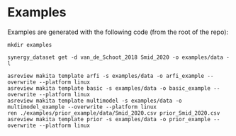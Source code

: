 # Examples

Examples are generated with the following code (from the root of the repo):

```
mkdir examples

synergy_dataset get -d van_de_Schoot_2018 Smid_2020 -o examples/data -l

asreview makita template arfi -s examples/data -o arfi_example --overwrite --platform linux
asreview makita template basic -s examples/data -o basic_example --overwrite --platform linux
asreview makita template multimodel -s examples/data -o multimodel_example --overwrite --platform linux
ren ./examples/prior_example/data/Smid_2020.csv prior_Smid_2020.csv
asreview makita template prior -s examples/data -o prior_example --overwrite --platform linux
```
